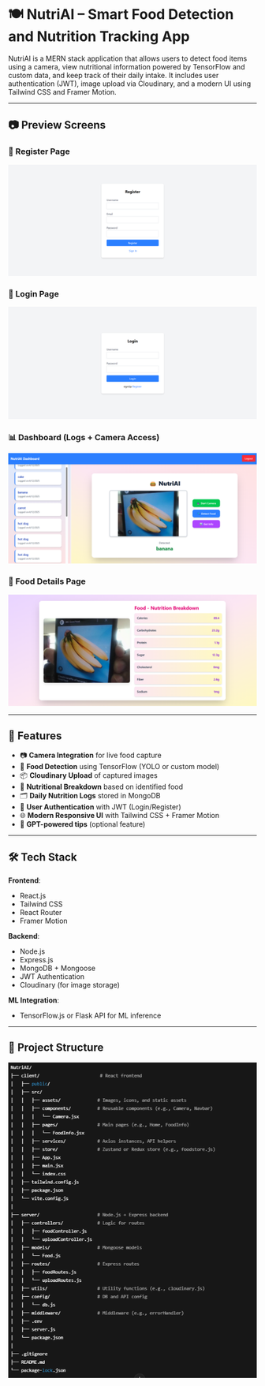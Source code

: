 # 🍽️ NutriAI – Smart Food Detection and Nutrition Tracking App

NutriAI is a MERN stack application that allows users to detect food items using a camera, view nutritional information powered by TensorFlow and custom data, and keep track of their daily intake. It includes user authentication (JWT), image upload via Cloudinary, and a modern UI using Tailwind CSS and Framer Motion.

---



## 📷 Preview Screens

### 📝 Register Page  
![Register](./frontend/public/register.png)

### 🔐 Login Page  
![Login](./frontend/public/login.png)

### 📊 Dashboard (Logs + Camera Access)  
![Dashboard](./frontend/public/dashboard.png)

### 🍔 Food Details Page  
![Food Details](./frontend/public/food%20info.png)

---

## 🧠 Features

- 📷 **Camera Integration** for live food capture  
- 🍔 **Food Detection** using TensorFlow (YOLO or custom model)  
- 📦 **Cloudinary Upload** of captured images  
- 🧾 **Nutritional Breakdown** based on identified food  
- 🗂️ **Daily Nutrition Logs** stored in MongoDB  
- 🔐 **User Authentication** with JWT (Login/Register)  
- 🌐 **Modern Responsive UI** with Tailwind CSS + Framer Motion  
- 🧠 **GPT-powered tips** (optional feature)

---

## 🛠️ Tech Stack

**Frontend**:  
- React.js  
- Tailwind CSS  
- React Router  
- Framer Motion  

**Backend**:  
- Node.js  
- Express.js  
- MongoDB + Mongoose  
- JWT Authentication  
- Cloudinary (for image storage)

**ML Integration**:  
- TensorFlow.js or Flask API for ML inference  

---

## 📁 Project Structure
![structure](./frontend/public/structure.png)



